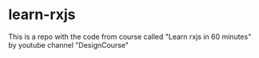 # learn-rxjs
This is a repo with the code from course called "Learn rxjs in 60 minutes" by youtube channel "DesignCourse"
